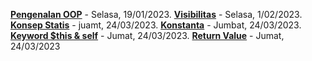 **[Pengenalan OOP](https://medium.com/@fihryalfaqiy/pengenalan-oop-f9937e87ebb1)** - Selasa, 19/01/2023. 
**[Visibilitas](https://medium.com/@fihryalfaqiy/visibility-object-oriented-programming-5b5ddfccf177)** - Selasa, 1/02/2023. 
**[Konsep Statis](https://medium.com/@fihryalfaqiy/statis-2728dae4b20f)** - juamt, 24/03/2023.
**[Konstanta](https://medium.com/@fihryalfaqiy/konsep-konstanta-eb83798b9b4d)** - Jumbat, 24/03/2023. 
**[Keyword $this & self](https://medium.com/@fihryalfaqiy/keyword-this-self-eac0ca10d5ef)** - Jumat, 24/03/2023. 
**[Return Value](https://medium.com/@fihryalfaqiy/return-value-548b936b5b97)** - Jumat, 24/03/2023

